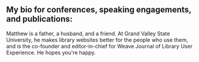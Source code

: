 ## My bio for conferences, speaking engagements, and publications:

Matthew is a father, a husband, and a friend. At Grand Valley State University, he makes library websites better for the people who use them, and is the co-founder and editor-in-chief for Weave Journal of Library User Experience. He hopes you're happy.
